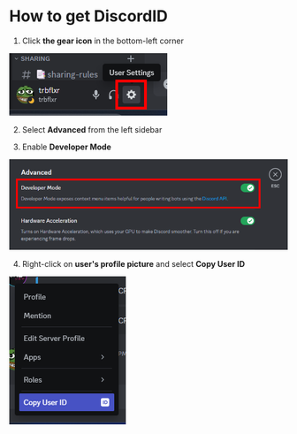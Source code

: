 ﻿# How to get DiscordID

1. Click **the gear icon** in the bottom-left corner

![discord_settings_open](Images/discord_settings_open.png)

2. Select **Advanced** from the left sidebar

3. Enable **Developer Mode** 

![discord_dev_mode](Images/discord_dev_mode.png)

4. Right-click on **user's profile picture** and select **Copy User ID**

![discord_copy_id](Images/discord_copy_id.png)